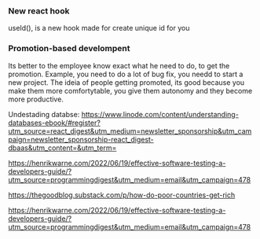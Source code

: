 ### New react hook

useId(), is a new hook made for create unique id for you

### Promotion-based develompent

Its better to the employee know exact what he need to do, to get the promotion. Example, you need to do a lot of bug fix, you needd to start a new project. The ideia of people getting promoted, its good because you make them more comfortytable, you give them autonomy and they become more productive.

Undestading databse:
https://www.linode.com/content/understanding-databases-ebook/#register?utm_source=react_digest&utm_medium=newsletter_sponsorship&utm_campaign=newsletter_sponsorship-react_digest-dbaas&utm_content=&utm_term=

https://henrikwarne.com/2022/06/19/effective-software-testing-a-developers-guide/?utm_source=programmingdigest&utm_medium=email&utm_campaign=478

https://thegoodblog.substack.com/p/how-do-poor-countries-get-rich

https://henrikwarne.com/2022/06/19/effective-software-testing-a-developers-guide/?utm_source=programmingdigest&utm_medium=email&utm_campaign=478
